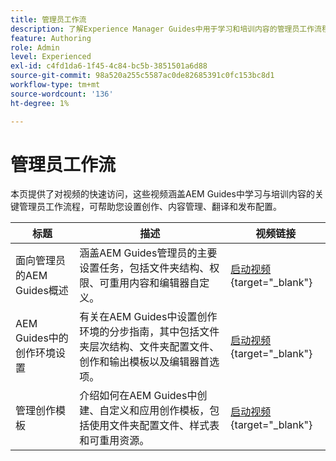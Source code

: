 ```yaml
---
title: 管理员工作流
description: 了解Experience Manager Guides中用于学习和培训内容的管理员工作流程。
feature: Authoring
role: Admin
level: Experienced
exl-id: c4fd1da6-1f45-4c84-bc5b-3851501a6d88
source-git-commit: 98a520a255c5587ac0de82685391c0fc153bc8d1
workflow-type: tm+mt
source-wordcount: '136'
ht-degree: 1%

---
```


# 管理员工作流

本页提供了对视频的快速访问，这些视频涵盖AEM Guides中学习与培训内容的关键管理员工作流程，可帮助您设置创作、内容管理、翻译和发布配置。

| 标题 | 描述 | 视频链接 |
|-------|-------------|------------|
| 面向管理员的AEM Guides概述 | 涵盖AEM Guides管理员的主要设置任务，包括文件夹结构、权限、可重用内容和编辑器自定义。 | [启动视频](https://video.tv.adobe.com/v/3469321){target="_blank"} |
| AEM Guides中的创作环境设置 | 有关在AEM Guides中设置创作环境的分步指南，其中包括文件夹层次结构、文件夹配置文件、创作和输出模板以及编辑器首选项。 | [启动视频](https://video.tv.adobe.com/v/3469527/learning-content-aem-guides){target="_blank"} |
| 管理创作模板 | 介绍如何在AEM Guides中创建、自定义和应用创作模板，包括使用文件夹配置文件、样式表和可重用资源。 | [启动视频](https://video.tv.adobe.com/v/3469528/aem-guides-learning-content){target="_blank"} |
